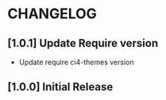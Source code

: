 # CHANGELOG

## [1.0.1] Update Require version

- Update require ci4-themes version

## [1.0.0] Initial Release